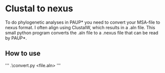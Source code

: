 # Clustal to nexus

To do phylogenetic analyses in PAUP* you need to convert your MSA-file to nexus format. I often align using ClustalW, which results in a .aln file. This small python program converts the .aln file to a .nexus file that can be read by PAUP*.

## How to use

'''
.\convert.py <file.aln> <data type = Protein or DNA>
'''
